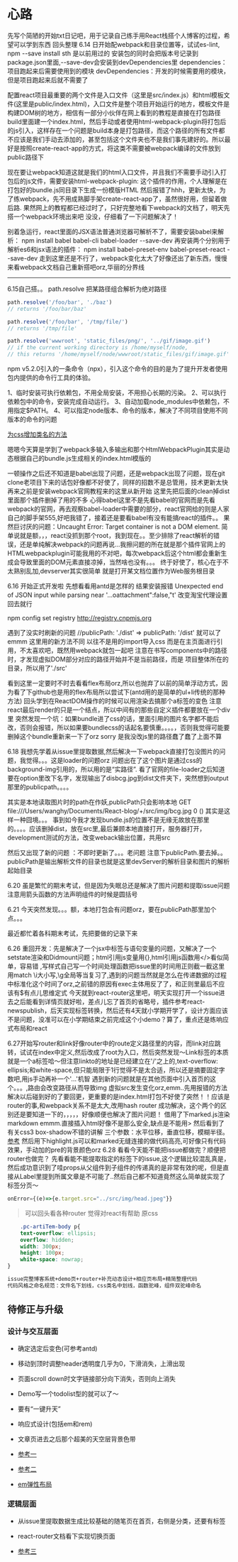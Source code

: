 # 心路

先写个简陋的开始txt日记吧，用于记录自己练手用React栈搭个人博客的过程，希望可以学到东西 回头整理
6.14 日开始配webpack和目录位置等，试试es-lint, npm --save install sth 是以前用过的
安装包的同时会把版本号记录到package.json里面,--save-dev会安装到devDependencies里
dependencies：项目跑起来后需要使用到的模块
devDependencies：开发的时候需要用的模块，但是项目跑起来后就不需要了

配置react项目最重要的两个文件是入口文件（这里是src/index.js）和html模板文件(这里是public/index.html)，入口文件是整个项目开始运行的地方，模板文件是构建DOM树的地方，相信有一部分小伙伴在网上看到的教程是直接在打包路径build里面建一个index.html，然后手动或者使用html-webpack-plugin将打包后的js引入，这样存在一个问题是build本身是打包路径，而这个路径的所有文件都不应该是我们手动去添加的，甚至包括这个文件夹也不是我们事先建好的。所以最好是按照create-react-app的方式，将这类不需要被webpack编译的文件放到public路径下

现在要让webpack知道这就是我们的html入口文件，并且我们不需要手动引入打包后的js文件，需要安装html-webpack-plugin:
这个插件的作用，个人理解是在打包好的bundle.js同目录下生成一份模版HTML
然后报错了hhh，更新太快，为了练webpack，先不用成熟脚手架create-react-app了，虽然很好用，但留着做后路.
果然网上的教程都已经过时了，只好完整地看下webpack的文档了，明天先搭一个webpack环境出来吧
没没，仔细看了一下问题解决了！

别着急运行，react里面的JSX语法普通浏览器可解析不了，需要安装babel来解析：
npm install babel babel-cli babel-loader --save-dev
再安装两个分别用于解析es6和jsx语法的插件：
npm install babel-preset-env babel-preset-react --save-dev
走到这里还是不行了，webpack变化太大了好像还出了新东西，慢慢来看webpack文档自己重新搭吧orz,华丽的分界线

--------
6.15自己搭。。
path.resolve 把某路径组合解析为绝对路径

```js
path.resolve('/foo/bar', './baz')
// returns '/foo/bar/baz'

path.resolve('/foo/bar', '/tmp/file/')
// returns '/tmp/file'

path.resolve('wwwroot', 'static_files/png/', '../gif/image.gif')
// if the current working directory is /home/myself/node,
// this returns '/home/myself/node/wwwroot/static_files/gif/image.gif'
```

npm v5.2.0引入的一条命令（npx），引入这个命令的目的是为了提升开发者使用包内提供的命令行工具的体验。

1、临时安装可执行依赖包，不用全局安装，不用担心长期的污染。
2、可以执行依赖包中的命令，安装完成自动运行。
3、自动加载node_modules中依赖包，不用指定$PATH。
4、可以指定node版本、命令的版本，解决了不同项目使用不同版本的命令的问题

[为css增加类名的方法](https://blog.csdn.net/nanhupatar/article/details/79101797)

嗯嗯今天算是学到了webpack多输入多输出和那个HtmlWebpackPlugin其实是动态根据自己的bundle.js生成相关的index.html模版的

一顿操作之后还不知道是babel出现了问题，还是webpack出现了问题，现在git clone老项目下来的话包好像都不好使了，同样的招数不是总管用，技术更新太快
再来之前是安装webpack官网教程来的这里从新开始
这里先把后面的clean掉dist里面那个插件删掉了用的不多
心得babel这里不是先看babel的官网而是先看webpack的官网，再去观察babel-loader中需要的部分，react官网给的则是人家自己的脚手架555,好吧我错了，接着还是要看babel有没有能搞react的插件。。
果然巨讨厌的问题：Uncaught Error: Target container is not a DOM element.
简单说就是额，，，react没抓到那个root，我到现在。。至少排除了react解析的错误，还是单纯解决webpack的问题再说...我擦问题的所在就是那个插件官网上的HTMLwebpackplugin可能我用的不对吧，每次webpack后这个html都会重新生成会导致里面的DOM元素直接凉掉，当然啥也没有。。。
终于好使了，核心在于不太熟别乱加,devserver其实很简单 就是打开某文档位置作为Web服务根目录

6.16 开始正式开发啦
先想看看用antd是怎样的 结果安装报错
Unexpected end of JSON input while parsing near '...oattachment":false,"t'
改变淘宝代理设置回去就行

npm config set registry http://registry.cnpmjs.org

遇到了没实时刷新的问题
//publicPath: './dist' =>  publicPath: '/dist'
就可以了emmm
这里用的新方法不同 以往不是用的import导入css 而是在主页面进行引用，不太喜欢吧，既然用webpack就包一起吧
注意在书写components中的路径时，才发现虚拟DOM部分对应的路径开始并不是当前路径，而是 项目整体所在的目录，所以用了'./src'

看到这里一定要时不时去看看flex布局orz,所以也抛弃了以前的简单浮动方式，因为看了下github也是用的flex布局所以尝试下(antd用的是简单的ul+li传统的那种方法)
回头学到在ReactDOM操作的时候可以用渲染去搞那个a标签的变色
注意react最后render的只是一个结点，所以中间有的那些自定义插件都要放在一个div里
突然发现一个坑：如果bundle进了css的话，里面引用的图片名字都不能后改，否则会报错，所以如果要bundlecss的话起名要慎重。。。。，否则我觉得可能要删掉这个bundle重新来一下了orz sorry 是我没改js里的路径蠢了蠢了上面不算

6.18 我想先学着从issue里提取数据,然后解决一下webpack直接打包没图片的问题，我觉得。。。这是loader的问题orz
问题出在了这个图片是通过css的background-img引用的，所以用的是“实路径”.
看了官网的file-loader之后知道要在option里改下名字，发现输出了disbcg.jpg到dist文件夹下，突然想到output那里的publicpath。。。。

其实是本地读取图片时的path在作妖,publicPath只会影响本地
GET file:///Users/wanghy/Documents/React-blog/+/src/img/bcg.jpg 0 ()
其实是这样一种囧境。。。
事到如今我才发现bundle.js的位置不是无缘无故放在那里的。。。。应该删掉dist，放在src里,最后兼顾本地直接打开，服务器打开，development测试的方法，改变weback输出位置，共用src

然后又出现了新的问题
：不即时更新了。。。老问题 注意下publicPath.要去掉。。publicPath是输出解析文件的目录也就是这里devServer的解析目录和图片的解析起始目录

6.20 虽是繁忙的期末考试，但是因为失眠总还是解决了图片问题和提取issue问题
注意用箭头函数的方法声明组件的时候是圆括号

6.21 今天突然发现。。。额，本地打包会有问题orz，要在publicPath那里加个点。。。

最近都忙着各科期末考试，先把要做的记录下来

6.26 重回开发：先是解决了一个jsx中标签与语句变量的问题，又解决了一个setstate渲染和Didmount问题；html引用js变量用{},html引用js函数用</>看似简单，容易错
,写样式自己写一个时间处理函数把issue里的时间用正则截一截这里用match
\i大小写,\g全局等当复习了,遇到的问题当然就是怎么在传递数据的过程中标准化这个时间了orz,之前错的原因有exec主体用反了了，和正则里最后不应该有$有点儿思维定式
今天就到react-router这里吧，明天实现打开一个issue进去之后能看到详情页就好啦，差点儿忘了首页的省略号，插件参考react-newspublish，后天实现标签转换，然后还有4天就小学期开学了，设计方面应该不是问题，没准可以在小学期结束之前完成这个小demo？算了，重点还是练响应式布局和react

6.27开始写router和link好像router中的route定义路径里的内容，而link对应跳转，试试在index中定义,然后改成了root为入口，然后突然发现～Link标签的本质就是一个a标签哈～但注意linkto的地址是已经建立在'/'之上的,text-overflow: ellipsis;和white-space,但只能局限于1行觉得不是太合适，所以还是摘要固定字数吧,用js手动再补一个'...'机智
遇到新的问题就是在其他页面中引入首页的这个。。。,路由会改变路径从而导致img 虚拟src发生变化orz,emm..先用报错的方法解决以后碰到好的了要回更，更重要的是index.html打包不好使了突然！！应该是router的事,和webpack关系不是太大,改用hash router 成功解决，这个两个的区别还是要知道一下的，，，，，好像顺便也解决了图片问题！
借用了下marked.js渲染markdown emmm.直接插入html好像不是那么安全,缺点是不能用>
然后看到了有关css3 box-shadow不错的讲解 三个参数：水平位移，垂直位移，模糊半径。
[参考](http://www.css88.com/tool/css3Preview/Box-Shadow.html)
然后用下highlight.js可以和marked无缝连接的做代码高亮,可好像只有代码效果，手动加的pre的背景颜色orz
6.28 看看今天能不能把issue都做完？顺便把router也做完？
先看看能不能提取指定的标签下的issue,这个逻辑比较混乱真是，然后成功意识到了哇props从父组件到子组件的传递真的是非常有效的呢，但是直接从Label里提到所属文章是不可能了..然后自己都不知道竟然这么简单就实现了标签分页～

```js
onError={(e)=>{e.target.src="../src/img/head.jpeg"}}
```

>可以回头看各种router
觉得对react有帮助
> 原css

```css
    .pc-artiTem-body p{
    text-overflow: ellipsis;
    overflow: hidden;
    width: 300px;
    height: 100px;
    white-space: nowrap;
}
```

```txt
issue完整博客系统+demo页+router+补充动态设计+相应页布局+精简整理代码
代码风格之命名规范：文件名下划线，css类名中划线，函数驼峰，组件双驼峰命名
```

## 待修正与升级

### 设计与交互层面

* 确定选定后变色(可参考antd)

* 移动到顶时调整header透明度几乎为0，下滑消失，上滑出现

* 页面scroll down时文字链接部分向下消失，否则向上消失

* Demo写一个todolist型的就可以了～

* 要有“一键升天”

* 响应式设计(包括em和rem)

* 文章页进去之后那个超美的天空层背景色带

* [参考一](https://lnoe-lzy.github.io/)

* [参考二](https://ant.design/components/dropdown-cn/#)

* [em弹性布局](https://www.w3cplus.com/css/px-to-em)

### 逻辑层面

* 从issue里提取数据生成比较基础的随笔页在首页，右侧是分类，还要有标签

* react-router文档看下实现切换页面

* [参考三](https://segmentfault.com/a/1190000011399153)